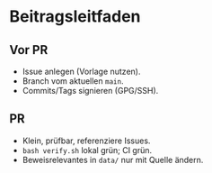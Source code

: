 # Beitragsleitfaden

## Vor PR
- Issue anlegen (Vorlage nutzen).
- Branch vom aktuellen `main`.
- Commits/Tags signieren (GPG/SSH).

## PR
- Klein, prüfbar, referenziere Issues.
- `bash verify.sh` lokal grün; CI grün.
- Beweisrelevantes in `data/` nur mit Quelle ändern.

